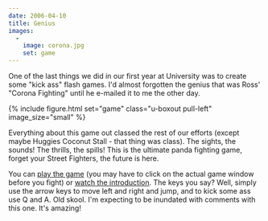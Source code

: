 ```yaml
---
date: 2006-04-10
title: Genius
images:
  - 
    image: corona.jpg
    set: game
---
```

One of the last things we did in our first year at University was to create some "kick ass" flash games. I'd almost forgotten the genius that was Ross' "Corona Fighting" until he e-mailed it to me the other day.

{% include figure.html set="game" class="u-boxout pull-left" image_size="small" %}

Everything about this game out classed the rest of our efforts (except maybe Huggies Coconut Stall - that thing was class). The sights, the sounds! The thrills, the spills! This is the ultimate panda fighting game, forget your Street Fighters, the future is here. 

You can [play the game](http://www.roobottom.com/downloads/ross_game/game1.html) (you may have to click on the actual game window before you fight) or [watch the introduction](http://www.roobottom.com/downloads/ross_game/introduction.html). The keys you say? Well, simply use the arrow keys to move left and right and jump, and to kick some ass use Q and A. Old skool. I'm expecting to be inundated with comments with this one. It's amazing!